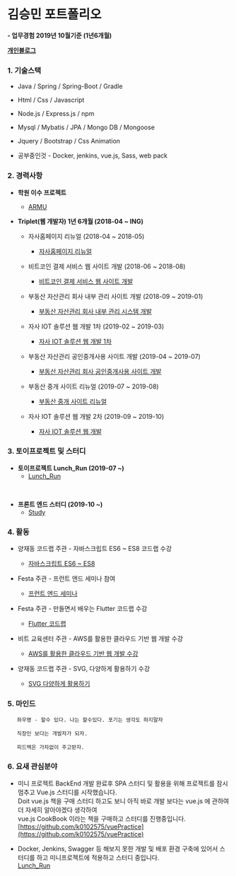 # 김승민 포트폴리오

**- 업무경험 2019년 10월기준 (1년6개월)**

**[개인블로그](https://k0102575.github.io/)**

### 1. 기술스택

* Java / Spring / Spring-Boot / Gradle

* Html / Css / Javascript

* Node.js / Express.js / npm

* Mysql / Mybatis / JPA / Mongo DB / Mongoose

* Jquery / Bootstrap / Css Animation

* 공부중인것 - Docker, jenkins, vue.js, Sass, web pack

### 2. 경력사항

- **학원 이수 프로젝트**
   * [ARMU](https://github.com/k0102575/ARMU)

- **Triplet(웹 개발자) 1년 6개월 (2018-04 ~ ING)**
   * 자사홈페이지 리뉴얼 (2018-04 ~ 2018-05)
      * [자사홈페이지 리뉴얼](https://github.com/k0102575/portfolio/blob/master/md/career/triplllet.md)

   * 비트코인 결제 서비스 웹 사이트 개발 (2018-06 ~ 2018-08)
      * [비트코인 결제 서비스 웹 사이트 개발](https://github.com/k0102575/portfolio/blob/master/md/career/nupay.md)

   * 부동산 자산관리 회사 내부 관리 사이트 개발 (2018-09 ~ 2019-01)
      * [부동산 자산관리 회사 내부 관리 시스템 개발](https://github.com/k0102575/portfolio/blob/master/md/career/starmate.md)

   * 자사 IOT 솔루션 웹 개발 1차 (2019-02 ~ 2019-03)
      * [자사 IOT 솔루션 웹 개발 1차](https://github.com/k0102575/portfolio/blob/master/md/career/cotton.md)

   * 부동산 자산관리 공인중개사용 사이트 개발 (2019-04 ~ 2019-07)
      * [부동산 자산관리 회사 공인중개사용 사이트 개발](https://github.com/k0102575/portfolio/blob/master/md/career/mylead.md)

   * 부동산 중개 사이트 리뉴얼 (2019-07 ~ 2019-08)
      * [부동산 중개 사이트 리뉴얼](https://github.com/k0102575/portfolio/blob/master/md/career/republiq.md)

   * 자사 IOT 솔루션 웹 개발 2차 (2019-09 ~ 2019-10)
      * [자사 IOT 솔루션 웹 개발](https://github.com/k0102575/portfolio/blob/master/md/career/ozo.md)

### 3. 토이프로젝트 및 스터디

- **토이프로젝트 Lunch_Run (2019-07 ~)**
   * [Lunch_Run](https://github.com/jmt-map/Lunch_Run_Server)
<br>

- **프론트 엔드 스터디 (2019-10 ~)**
   * [Study](https://github.com/WANZARGEN/rare-idiots/wiki/Session-Plan)

### 4. 활동
   * 양재동 코드랩 주관 - 자바스크립트 ES6 ~ ES8 코드랩 수강
      * [자바스크립트 ES6 ~ ES8](https://github.com/k0102575/portfolio/blob/master/md/activity/js.md)

   * Festa 주관 - 프런트 엔드 세미나 참여
      * [프런트 엔드 세미나](https://github.com/k0102575/portfolio/blob/master/md/activity/frontend.md)

   * Festa 주관 - 만들면서 배우는 Flutter 코드랩 수강
      * [Flutter 코드랩](https://github.com/k0102575/portfolio/blob/master/md/activity/flutter.md)

   * 비트 교육센터 주관 - AWS를 활용한 클라우드 기반 웹 개발 수강
      * [AWS를 활용한 클라우드 기반 웹 개발 수강](https://github.com/k0102575/portfolio/blob/master/md/activity/aws.md)

   * 양재동 코드랩 주관 - SVG, 다양하게 활용하기 수강
      * [SVG 다양하게 활용하기](https://github.com/k0102575/portfolio/blob/master/md/activity/svg.md)

### 5. 마인드
```
   좌우명 - 할수 있다. 나는 할수있다. 포기는 생각도 하지말자

   직장인 보다는 개발자가 되자.

   피드백은 가차없이 주고받자.
```

### 6. 요새 관심분야
- 미니 프로젝트 BackEnd 개발 완료후 SPA 스터디 및 활용을 위해 프로젝트를 잠시 멈추고 Vue.js 스터디를 시작했습니다.<br>
   Doit vue.js 책을 구매 스터디 하고도 보니 아직 바로 개발 보다는 vue.js 에 관하여 더 자세히 알아야겠다 생각하여<br>
   vue.js CookBook 이라는 책을 구매하고 스터디를 진행중입니다.<br>
   [https://github.com/k0102575/vuePractice](https://github.com/k0102575/vuePractice)
   <br>

- Docker, Jenkins, Swagger 등 해보지 못한 개발 및 배포 환경 구축에 있어서 스터디를 하고 미니프로젝트에 적용하고 스터디 중입니다.<br>
   [Lunch_Run](https://github.com/jmt-map/Lunch_Run_Server)
